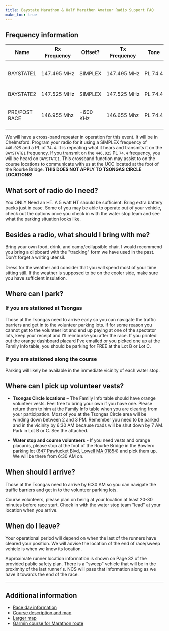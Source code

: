 ```yaml
---
title: Baystate Marathon & Half Marathon Amateur Radio Support FAQ
make_toc: true
---
```


<!-- source: http://ka8scp.wb1gof.net/BaystateMarathon -->

## Frequency information

<!--
NB: The following table makes use of non-breaking spaces (U+00A0) in order to prevent unhelpful wrapping
in the rendered document.
-->

| Name          | Rx Frequency  | Offset?   | Tx Frequency  | Tone      | Description                            |
| ------------- | ------------  | --------  | ------------  | -------   | -------------------------------------- |
| BAYSTATE1     | 147.495 MHz   | SIMPLEX   | 147.495 MHz   | PL 74.4   | water stop/course, NCS and Family Info |
| BAYSTATE2     | 147.525 MHz   | SIMPLEX   | 147.525 MHz   | PL 74.4   | Tsongas Circle units                   |
| PRE/POST RACE | 146.955 Mhz   | -600 KHz  | 146.655 Mhz   | PL 74.4   | [WESTFORD MA WB1GOF repeater][wb1gof]  |

[wb1gof]: http://www.wb1gof.org/repeaters/

We will have a cross-band repeater in operation for this event. It will be in
Chelmsford. Program your radio for it using a SIMPLEX frequency of `446.025`
and a PL of `74.4`. It is repeating what it hears and transmits it on the
`BAYSTATE1` frequency. If you transmit on the `446.025` PL `74.4` frequency,
you will be heard on `BAYSTATE1`. This crossband function may assist to on the
course locations to communicate with us at the UCC located at the foot of the
Rourke Bridge. **THIS DOES NOT APPLY TO TSONGAS CIRCLE LOCATIONS!**

## What sort of radio do I need?

You ONLY Need an HT. A 5 watt HT should be sufficient. Bring extra battery
packs just in case. Some of you may be able to operate out of your vehicle,
check out the options once you check in with the water stop team and see what
the parking situation looks like.

## Besides a radio, what should I bring with me?

Bring your own food, drink, and camp/collapsible chair. I would recommend you
bring a clipboard with the "tracking" form we have used in the past. Don't
forget a writing utensil.

Dress for the weather and consider that you will spend most of your time
sitting still. If the weather is supposed to be on the cooler side, make sure
you have sufficient insulation.

## Where can I park?

### If you are stationed at Tsongas

Those at the Tsongas need to arrive early so you can navigate the traffic
barriers and get in to the volunteer parking lots. If for some reason you
cannot get to the volunteer lot and end up paying at one of the spectator lots,
keep your receipt and I'll reimburse you after the race. If you printed out the
orange dashboard placard I've emailed or you picked one up at the Family Info
table, you should be parking for FREE at the Lot B or Lot C.

### If you are stationed along the course

Parking will likely be available in the immediate vicinity of each water stop.

## Where can I pick up volunteer vests?

- **Tsongas Circle locations** – The Family Info table should have orange
volunteer vests. Feel free to bring your own if you have one. Please return
them to him at the Family Info table when you are clearing from your
participation. Most of you at the Tsongas Circle area will be winding down
between 2 and 3 PM. Remember you need to be parked and in the vicinity by 6:30
AM because roads will be shut down by 7 AM. Park in Lot B or C. See the
attached.

- **Water stop and course volunteers** - If you need vests and orange placards,
please stop at the foot of the Rourke Bridge in the Bowlero parking lot ([647
Pawtucket Blvd, Lowell MA 01854][ucc]) and pick them up. We will be there from
6:30 AM on.

[ucc]: https://maps.app.goo.gl/TTf5UuE5KQY6Htxo9

## When should I arrive?

Those at the Tsongas need to arrive by 6:30 AM so you can navigate the traffic
barriers and get in to the volunteer parking lots.

Course volunteers, please plan on being at your location at least 20-30 minutes
before race start. Check in with the water stop team "lead" at your location
when you arrive.

## When do I leave?

Your operational period will depend on when the last of the runners have
cleared your position. We will advise the location of the end of race/sweep
vehicle is when we know its location.

Approximate runner location information is shown on Page 32 of the provided
public safety plan. There is a "sweep" vehicle that will be in the proximity of
the last runner's. NCS will pass that information along as we have it towards
the end of the race.

---

## Additional information

- [Race day information](https://www.baystatemarathon.com/race-day-info)
- [Course description and map](https://www.baystatemarathon.com/course-map-description)
- [Larger map](https://s3.us-east-2.amazonaws.com/sidearm.nextgen.sites/uml.sidearmsports.com/documents/2022/10/15/baystate-marathon-maps.pdf)
- [Garmin course for Marathon route](https://connect.garmin.com/modern/course/128993260)
